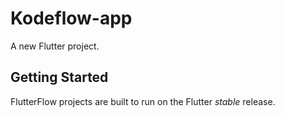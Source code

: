 # Kodeflow-app

A new Flutter project.

## Getting Started

FlutterFlow projects are built to run on the Flutter _stable_ release.
